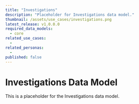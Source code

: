 ```yaml
---
title: "Investigations"
description: "Placeholder for Investigations data model."
thumbnail: /assets/use_cases/investigations.png
latest_release: v1.0.0.0
required_data_models:
  - core
related_use_cases:
  - 
related_personas:
  - 
published: false
---
```


# Investigations Data Model

This is a placeholder for the Investigations data model.
